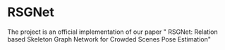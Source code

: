 # RSGNet
The project is an official implementation of our paper " RSGNet: Relation based Skeleton Graph Network for Crowded Scenes Pose Estimation" 
